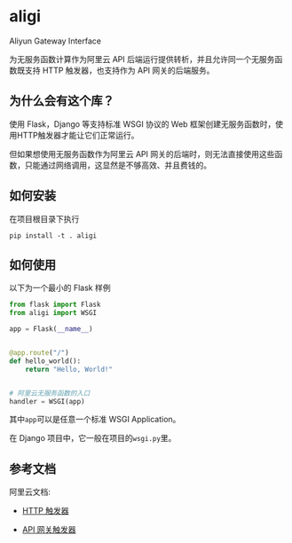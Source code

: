 # aligi

Aliyun Gateway Interface

为无服务函数计算作为阿里云 API 后端运行提供转析，并且允许同一个无服务函数既支持 HTTP 触发器，也支持作为 API 网关的后端服务。

## 为什么会有这个库？

使用 Flask，Django 等支持标准 WSGI 协议的 Web 框架创建无服务函数时，使用HTTP触发器才能让它们正常运行。

但如果想使用无服务函数作为阿里云 API 网关的后端时，则无法直接使用这些函数，只能通过网络调用，这显然是不够高效、并且费钱的。

## 如何安装

在项目根目录下执行

```
pip install -t . aligi
```

## 如何使用

以下为一个最小的 Flask 样例

```python
from flask import Flask
from aligi import WSGI

app = Flask(__name__)


@app.route("/")
def hello_world():
    return "Hello, World!"


# 阿里云无服务函数的入口
handler = WSGI(app)
```

其中`app`可以是任意一个标准 WSGI Application。

在 Django 项目中，它一般在项目的`wsgi.py`里。

## 参考文档

阿里云文档:

- [HTTP 触发器](https://help.aliyun.com/document_detail/74756.html?spm=a2c4g.11186623.2.29.4a4b6482rl6rYZ#h2--http-2)

- [API 网关触发器](https://help.aliyun.com/document_detail/74800.html?spm=a2c4g.11186623.6.696.24bd2ebcuaTlC2)
